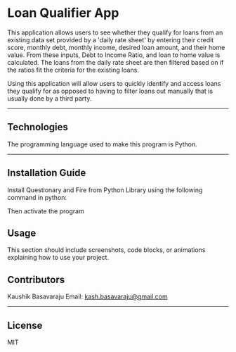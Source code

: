 # Loan Qualifier App

This application allows users to see whether they qualify for loans from an existing data set provided by a 'daily rate sheet' by entering their credit score, monthly debt, monthly income, desired loan amount, and their home value. From these inputs, Debt to Income Ratio, and loan to home value is calculated. The loans from the daily rate sheet are then filtered based on if the ratios fit the criteria for the existing loans.

Using this application will allow users to quickly identify and access loans they qualify for as opposed to having to filter loans out manually that is usually done by a third party.

---

## Technologies

The programming language used to make this program is Python.

---

## Installation Guide

Install Questionary and Fire from Python Library using the following command in python:

Then activate the program 


## Usage

This section should include screenshots, code blocks, or animations explaining how to use your project.




## Contributors

Kaushik Basavaraju
Email: kash.basavaraju@gmail.com

---

## License

MIT
